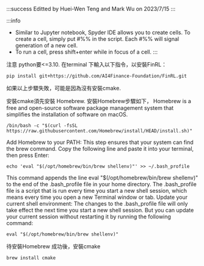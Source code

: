 


:::success
Editted by Huei-Wen Teng and Mark Wu on 2023/7/15
:::


:::info
- Similar to Jupyter notebook, Spyder IDE allows you to create cells. To create a cell, simply put #%% in the script. Each #%% will signal generation of a new cell. 
- To run a cell, press shift+enter while in focus of a cell.
:::


注意 python要<=3.10. 在terminal 下輸入以下指令，以安裝FinRL：
```=bash
pip install git+https://github.com/AI4Finance-Foundation/FinRL.git
```

如果以上步驟失敗，可能是因為沒有安裝cmake. 

安裝cmake須先安裝 Homebrew. 安裝Homebrew步驟如下， 
Homebrew is a free and open-source software package management system that simplifies the installation of software on macOS.

```=bash
/bin/bash -c "$(curl -fsSL https://raw.githubusercontent.com/Homebrew/install/HEAD/install.sh)"
```

Add Homebrew to your PATH: This step ensures that your system can find the brew command. Copy the following line and paste it into your terminal, then press Enter:
```=bash
echo 'eval "$(/opt/homebrew/bin/brew shellenv)"' >> ~/.bash_profile
```

This command appends the line eval "$(/opt/homebrew/bin/brew shellenv)" to the end of the .bash_profile file in your home directory. The .bash_profile file is a script that is run every time you start a new shell session, which means every time you open a new Terminal window or tab. Update your current shell environment: The changes to the .bash_profile file will only take effect the next time you start a new shell session. But you can update your current session without restarting it by running the following command:
```=bash
eval "$(/opt/homebrew/bin/brew shellenv)"
```

待安裝Homebrew 成功後，安裝cmake
```=bash
brew install cmake
```



